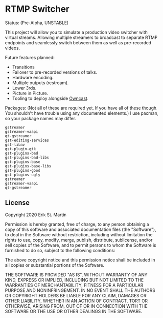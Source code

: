 # RTMP Switcher
Status: (Pre-Alpha, UNSTABLE)

This project will allow you to simulate a production video switcher with virtual streams. Allowing multiple streamers to broadcast
to separate RTMP endpoints and seamlessly switch between them as well as pre-recorded videos.

Future features planned:
- Transitions
- Failover to pre-recorded versions of talks.
- Hardware encoding.
- Multiple outputs (restream).
- Lower 3rds.
- Picture in Picture.
- Tooling to deploy alongside [Owncast](https://github.com/owncast/owncast).

Packages: (Not all of these are required yet. If you have all of these though. You shouldn't have trouble using any documented elements.)
I use pacman, so your package names may differ.
```
gstreamer
gstreamer-vaapi
qt-gstreamer
gst-editing-services
gst-libav
gst-plugin-gtk
gst-plugins-bad
gst-plugins-bad-libs
gst-plugins-base
gst-plugins-base-libs
gst-plugins-good
gst-plugins-ugly
gstreamer
gstreamer-vaapi
qt-gstreamer
```
## License
Copyright 2020 Erik St. Martin

Permission is hereby granted, free of charge, to any person obtaining a copy of this software and associated documentation files (the "Software"), to deal in the Software without restriction, including without limitation the rights to use, copy, modify, merge, publish, distribute, sublicense, and/or sell copies of the Software, and to permit persons to whom the Software is furnished to do so, subject to the following conditions:

The above copyright notice and this permission notice shall be included in all copies or substantial portions of the Software.

THE SOFTWARE IS PROVIDED "AS IS", WITHOUT WARRANTY OF ANY KIND, EXPRESS OR IMPLIED, INCLUDING BUT NOT LIMITED TO THE WARRANTIES OF MERCHANTABILITY, FITNESS FOR A PARTICULAR PURPOSE AND NONINFRINGEMENT. IN NO EVENT SHALL THE AUTHORS OR COPYRIGHT HOLDERS BE LIABLE FOR ANY CLAIM, DAMAGES OR OTHER LIABILITY, WHETHER IN AN ACTION OF CONTRACT, TORT OR OTHERWISE, ARISING FROM, OUT OF OR IN CONNECTION WITH THE SOFTWARE OR THE USE OR OTHER DEALINGS IN THE SOFTWARE.
